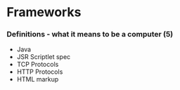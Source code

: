 Frameworks
==========


### Definitions - what it means to be a computer (5)

* Java
* JSR Scriptlet spec
* TCP Protocols
* HTTP Protocols
* HTML markup